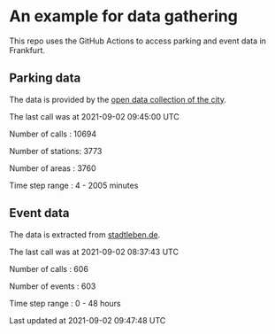 # An example for data gathering

This repo uses the GitHub Actions to access parking and event data in Frankfurt.

## Parking data
The data is provided by the [open data collection of the city](https://www.offenedaten.frankfurt.de/).

The last call was at 2021-09-02 09:45:00 UTC

Number of calls   : 10694

Number of stations:  3773

Number of areas   :  3760

Time step range   :     4 -  2005 minutes


## Event data
The data is extracted from [stadtleben.de](https://stadtleben.de/frankfurt/).

The last call was at 2021-09-02 08:37:43 UTC

Number of calls   : 606

Number of events  : 603

Time step range   :   0 -  48 hours


Last updated at 2021-09-02 09:47:48 UTC
